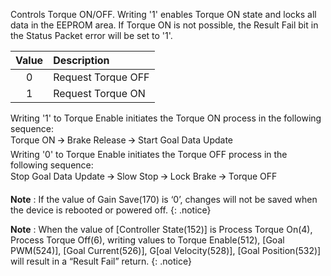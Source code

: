 
Controls Torque ON/OFF. Writing '1' enables Torque ON state and locks all data in the EEPROM area. If Torque ON is not possible, the Result Fail bit in the Status Packet error will be set to '1'.

| Value |  Description        |
|:-----:| :-----------------  |
| 0     | Request Torque OFF  |
| 1     | Request Torque ON   |


Writing '1' to Torque Enable initiates the Torque ON process in the following sequence:  
Torque ON 🡪 Brake Release 🡪 Start Goal Data Update  
Writing '0' to Torque Enable initiates the Torque OFF process in the following sequence:  
Stop Goal Data Update 🡪 Slow Stop 🡪 Lock Brake 🡪 Torque OFF  

**Note** : If the value of Gain Save(170) is ‘0’, changes will not be saved when the device is rebooted or powered off.
{: .notice}

**Note** : When the value of [Controller State(152)] is Process Torque On(4), Process Torque Off(6), writing values to Torque Enable(512), [Goal PWM(524)], [Goal Current(526)], G[oal Velocity(528)], [Goal Position(532)] will result in a “Result Fail” return.
{: .notice}
